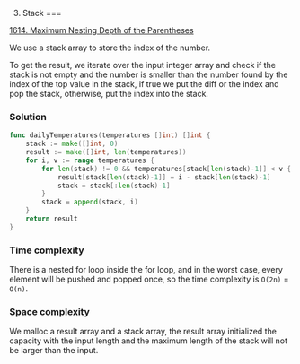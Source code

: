 3. Stack
===


[1614. Maximum Nesting Depth of the Parentheses](https://leetcode.com/problems/maximum-nesting-depth-of-the-parentheses/)


We use a stack array to store the index of the number.

To get the result, we iterate over the input integer array and check if the stack is not empty and the number is smaller than the number found by the index of the top value in the stack, if true we put the diff or the index and pop the stack, otherwise, put the index into the stack.

### Solution

```go
func dailyTemperatures(temperatures []int) []int {
    stack := make([]int, 0)
    result := make([]int, len(temperatures))
    for i, v := range temperatures {
        for len(stack) != 0 && temperatures[stack[len(stack)-1]] < v {
            result[stack[len(stack)-1]] = i - stack[len(stack)-1]
            stack = stack[:len(stack)-1]
        }
        stack = append(stack, i)
    }
    return result
}
```

### Time complexity

There is a nested for loop inside the for loop, and in the worst case, every element will be pushed and popped once, so the time complexity is `O(2n)` = `O(n)`.


### Space complexity

We malloc a result array and a stack array, the result array initialized the capacity with the input length and the maximum length of the stack will not be larger than the input.
